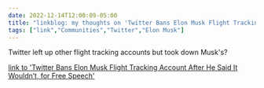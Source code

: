 ---date: 2022-12-14T12:00:09-05:00title: "linkblog: my thoughts on 'Twitter Bans Elon Musk Flight Tracking Account After He Said It Wouldn’t, for Free Speech'"tags: ["link","Communities","Twitter","Elon Musk"]---Twitter left up other flight tracking accounts but took down Musk's?   [link to 'Twitter Bans Elon Musk Flight Tracking Account After He Said It Wouldn’t, for Free Speech'](https://www.vice.com/en/article/n7zygg/twitter-bans-elon-musk-flight-tracking-account-after-saying-he-wouldnt-for-free-speech)